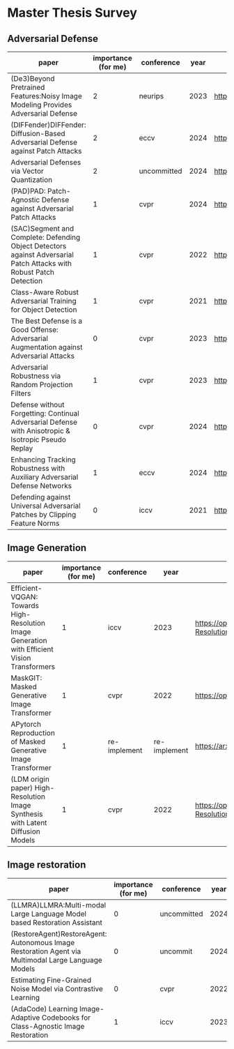 # Master Thesis Survey

## Adversarial Defense
|paper                                                                                                              |importance (for me)|conference |year|link                                                                                                                                                               |
|-------------------------------------------------------------------------------------------------------------------|----------|-----------|----|-------------------------------------------------------------------------------------------------------------------------------------------------------------------|
|(De3)Beyond Pretrained Features:Noisy Image Modeling Provides Adversarial Defense                                  |2         |neurips    |2023|https://openreview.net/pdf?id=niHkj9ixUZ                                                                                                                           |
|(DIFFender)DIFFender: Diffusion-Based Adversarial Defense against Patch Attacks                                    |2         |eccv       |2024|https://www.ecva.net/papers/eccv_2024/papers_ECCV/papers/06852.pdf                                                                                                 |
|Adversarial Defenses via Vector Quantization                                                                       |2         |uncommitted|2024|https://arxiv.org/abs/2305.13651                                                                                                                                   |
|(PAD)PAD: Patch-Agnostic Defense against Adversarial Patch Attacks                                                 |1         |cvpr       |2024|https://openaccess.thecvf.com/content/CVPR2024/papers/Jing_PAD_Patch-Agnostic_Defense_against_Adversarial_Patch_Attacks_CVPR_2024_paper.pdf                        |
|(SAC)Segment and Complete: Defending Object Detectors against Adversarial Patch Attacks with Robust Patch Detection|1         |cvpr       |2022|https://openaccess.thecvf.com/content/CVPR2022/papers/Liu_Segment_and_Complete_Defending_Object_Detectors_Against_Adversarial_Patch_Attacks_CVPR_2022_paper.pdf    |
|Class-Aware Robust Adversarial Training for Object Detection                                                       |1         |cvpr       |2021|https://openaccess.thecvf.com/content/CVPR2021/papers/Chen_Class-Aware_Robust_Adversarial_Training_for_Object_Detection_CVPR_2021_paper.pdf                        |
|The Best Defense is a Good Offense: Adversarial Augmentation against Adversarial Attacks                           |0         |cvpr       |2023|https://openaccess.thecvf.com/content/CVPR2023/papers/Frosio_The_Best_Defense_Is_a_Good_Offense_Adversarial_Augmentation_Against_CVPR_2023_paper.pdf               |
|Adversarial Robustness via Random Projection Filters                                                               |1         |cvpr       |2023|https://openaccess.thecvf.com/content/CVPR2023/papers/Dong_Adversarial_Robustness_via_Random_Projection_Filters_CVPR_2023_paper.pdf                                |
|Defense without Forgetting: Continual Adversarial Defense with Anisotropic & Isotropic Pseudo Replay               |0         |cvpr       |2024|https://openaccess.thecvf.com/content/CVPR2024/papers/Zhou_Defense_without_Forgetting_Continual_Adversarial_Defense_with_Anisotropic__Isotropic_CVPR_2024_paper.pdf|
|Enhancing Tracking Robustness with Auxiliary Adversarial Defense Networks                                          |1         |eccv       |2024|https://www.ecva.net/papers/eccv_2024/papers_ECCV/papers/06271.pdf|
|Defending against Universal Adversarial Patches by Clipping Feature Norms|0|iccv|2021|https://openaccess.thecvf.com/content/ICCV2021/papers/Yu_Defending_Against_Universal_Adversarial_Patches_by_Clipping_Feature_Norms_ICCV_2021_paper.pdf|

## Image Generation
|paper|importance (for me)|conference |year|link|
|-|-|-|-|-|
| Efficient-VQGAN: Towards High-Resolution Image Generation with Efficient Vision Transformers| 1| iccv| 2023|https://openaccess.thecvf.com/content/ICCV2023/papers/Cao_Efficient-VQGAN_Towards_High-Resolution_Image_Generation_with_Efficient_Vision_Transformers_ICCV_2023_paper.pdf|
|MaskGIT: Masked Generative Image Transformer|1|cvpr|2022|https://openaccess.thecvf.com/content/CVPR2022/papers/Chang_MaskGIT_Masked_Generative_Image_Transformer_CVPR_2022_paper.pdf|
|APytorch Reproduction of Masked Generative Image Transformer|1|re-implement|re-implement|https://arxiv.org/pdf/2310.14400|
|(LDM origin paper) High-Resolution Image Synthesis with Latent Diffusion Models|1|cvpr|2022|https://openaccess.thecvf.com/content/CVPR2022/papers/Rombach_High-Resolution_Image_Synthesis_With_Latent_Diffusion_Models_CVPR_2022_paper.pdf|

## Image restoration
|paper|importance (for me)|conference |year|link|
|-------------------------------------------------------------------------------------------------------------------|----------|-----------|----|-------------------------------------------------------------------------------------------------------------------------------------------------------------------|
|(LLMRA)LLMRA:Multi-modal Large Language Model based Restoration Assistant                                          |0         |uncommitted|2024|                                                                                                                                                                   |
|(RestoreAgent)RestoreAgent: Autonomous Image Restoration Agent via Multimodal Large Language Models                |0         |uncommit   |2024|                                                                                                                                                                   |
|Estimating Fine-Grained Noise Model via Contrastive Learning                                                       |0         |cvpr       |2022|https://openaccess.thecvf.com/content/CVPR2022/papers/Zou_Estimating_Fine-Grained_Noise_Model_via_Contrastive_Learning_CVPR_2022_paper.pdf                         |
|(AdaCode) Learning Image-Adaptive Codebooks for Class-Agnostic Image Restoration|1|iccv|2023|https://openaccess.thecvf.com/content/ICCV2023/papers/Liu_Learning_Image-Adaptive_Codebooks_for_Class-Agnostic_Image_Restoration_ICCV_2023_paper.pdf|

